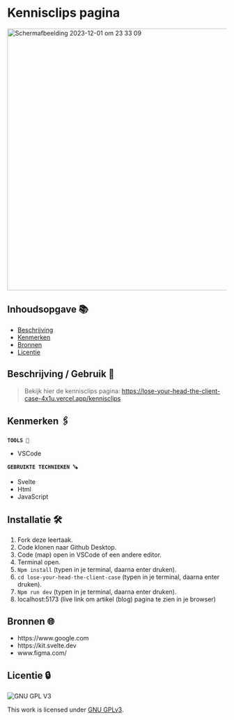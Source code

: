 
# Kennisclips pagina
<img width="600" alt="Scherm­afbeelding 2023-12-01 om 23 33 09" src="https://github.com/Nazneen05x/lose-your-head-visual-thinking/assets/112861261/374e1b83-d3ac-4aac-9245-7a98608b1623">



## Inhoudsopgave 📚

* [Beschrijving](#beschrijving)
* [Kenmerken](#kenmerken)
* [Bronnen](#bronnen)
* [Licentie](#licentie)

## Beschrijving / Gebruik 📃

> Bekijk hier de kennisclips pagina: https://lose-your-head-the-client-case-4x1u.vercel.app/kennisclips

## Kenmerken 🖇️

<strong>`TOOLS 🧰`</strong>
<ul>
<li>VSCode</li>
 </ul>

<strong>`GEBRUIKTE TECHNIEKEN 🪚`</strong>
<ul>
<li>Svelte</li>
<li>Html</li>
<li>JavaScript</li>
</ul>

## Installatie 🛠️


1. Fork deze leertaak.
2. Code klonen naar Github Desktop.
3. Code (map) open in VSCode of een andere editor.
4. Terminal open.
5. `Npm install` (typen in je terminal, daarna enter druken).
6.  `cd lose-your-head-the-client-case` (typen in je terminal, daarna enter druken).
7. `Npm run dev` (typen in je terminal, daarna enter druken).
8. localhost:5173 (live link om artikel (blog) pagina te zien in je browser)


## Bronnen 🌐


<ul>
<li>https://www.google.com</li>
<li>https://kit.svelte.dev</li>
 <li>www.figma.com/</li>
</ul>


## Licentie 🔒

![GNU GPL V3](https://www.gnu.org/graphics/gplv3-127x51.png)

This work is licensed under [GNU GPLv3](./LICENSE).
